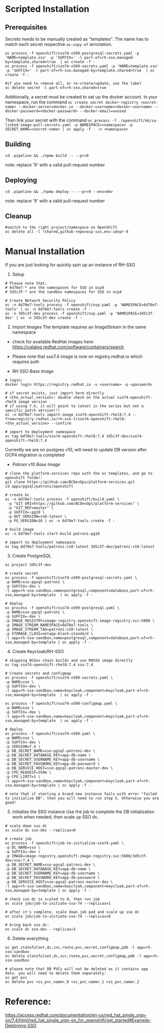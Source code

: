 # Scripted Installation

## Prerequisites
Secrets needs to be manually created as "templates". The name has to match each secret respective `as-copy-of` annotation.
```
oc process -f openshift/sso74-x509-postgresql-secrets.yaml -p 'NAME=template.sso' -p 'SUFFIX=' -l part-of=rh-sso,managed-by=template,shared=true  | oc create -f -
oc process -f openshift/sso74-x509-secrets.yaml -p 'NAME=template.sso' -p 'SUFFIX=' -l part-of=rh-sso,managed-by=template,shared=true  | oc create -f -

#if you need to remove all, or re-create/update, use the label
oc delete secret -l part-of=rh-sso,shared=true

```

Additionally, a secret must be created to set up the docker account. In your namespace, run the command 
    ```oc create secret docker-registry <secret-name> --docker-server=docker.io --docker-username=<docker-username> --docker-password=<docker-password> --docker-email=unused```

Then link your secret with the command
    ```oc process -f ./openshift/k6/sa-linked-image-pull-secrets.yaml -p NAMESPACE=<namespace> -p SECRET_NAME=<secret-name> | oc apply -f - -n <namespace>```

## Building
```
cd .pipeline && ./npmw build -- --pr=9
```
note: replace '9' with a valid pull-request number

## Deploying
```
cd .pipeline && ./npmw deploy -- --pr=9 --env=dev
```
note: replace '9' with a valid pull-request number

## Cleanup
```
#switch to the right project/namespace on OpenShift
oc delete all -l !shared,github-repo=ocp-sso,env-id=pr-9
```

# Manual Installation
If you are just looking for quickly spin up an instance of RH-SSO

1. Setup
```shell
# Please note that:
# 6d70e7-* are the namespaces for SSO in ocp4
# 3d5c3f-* are the sandbox namespaces for SSO in ocp4

# Create Network Security Policy
oc -n 6d70e7-tools process -f openshift/nsp.yaml -p 'NAMESPACE=6d70e7-tools' | oc -n 6d70e7-tools create -f -
oc -n 3d5c3f-dev process -f openshift/nsp.yaml -p 'NAMESPACE=3d5c3f-dev' | oc -n 3d5c3f-dev create -f -
```

2. Import Images
The template requires an ImageStream in the same namespace
- check for available RedHat images here: https://catalog.redhat.com/software/containers/search
- Please note that sso7.4 image is now on registry.redhat.io which requires auth

- *RH SSO Base Image*
```shell
# login:
docker login https://registry.redhat.io -u <username> -p <password>

# if secret exists, just import here directly
# <the_actual_version>: double check on the actual sso74-openshift-rhel8 image version
# if using 7.X, it will point to latest in the series but not a specific patch version!!!
oc -n 6d70e7-tools import-image sso74-openshift-rhel8:7.4 --from=registry.redhat.io/rh-sso-7/sso74-openshift-rhel8:<the_actual_version> --confirm

# import to deployment namespace
oc tag 6d70e7-tools/sso74-openshift-rhel8:7.4 3d5c3f-dev/sso74-openshift-rhel8:7.4
```

Currently we are on postgres v10, will need to update DB version after OCP4 migration is completed

- *Patroni v10 Base Image*
```shell
# clone the platform-services repo with the oc templates, and go to openshift folder:
git clone https://github.com/BCDevOps/platform-services.git
cd apps/pgsql/patroni/openshift

# create bc
oc -n 6d70e7-tools process -f openshift/build.yaml \
 -p "GIT_URI=https://github.com/BCDevOps/platform-services" \
 -p "GIT_REF=master" \
 -p SUFFIX=-pg10 \
 -p OUT_VERSION=v10-latest \
 -p PG_VERSION=10 | oc -n 6d70e7-tools create -f -

# build image
oc -n 6d70e7-tools start-build patroni-pg10

# import to deployment namespace
oc tag 6d70e7-tools/patroni:v10-latest 3d5c3f-dev/patroni:v10-latest
```

3. Create PostgreSQL
```shell
oc project 3d5c3f-dev

# create secret
oc process -f openshift/sso74-x509-postgresql-secrets.yaml \
-p NAME=sso-pgsql-patroni \
-p SUFFIX=-dev \
-l app=rh-sso-sandbox,name=postgresql,component=database,part-of=rh-sso,managed-by=template  | oc apply -f -

# deploy
oc process -f openshift/sso74-x509-postgresql.yaml \
-p NAME=sso-pgsql-patroni \
-p SUFFIX=-dev \
-p IMAGE_REGISTRY=image-registry.openshift-image-registry.svc:5000 \
-p IMAGE_STREAM_NAMESPACE=6d70e7-tools \
-p IMAGE_STREAM_TAG=patroni:v10-latest \
-p STORAGE_CLASS=netapp-block-standard \
-l app=rh-sso-sandbox,name=postgresql,component=database,part-of=rh-sso,managed-by=template | oc apply -f -
```

4. Create Keycloak/RH-SSO
```shell
# skipping BCGov chain builds and use RHSSO image directly
oc tag sso74-openshift-rhel8:7.4 sso:7.4

# Create secrets and configmap
oc process -f openshift/sso74-x509-secrets.yaml \
-p NAME=sso \
-p SUFFIX=-dev \
-l app=rh-sso-sandbox,name=keycloak,component=keycloak,part-of=rh-sso,managed-by=template  | oc apply -f -

oc process -f openshift/sso74-x509-configmap.yaml \
-p NAME=sso \
-p SUFFIX=-dev \
-l app=rh-sso-sandbox,name=keycloak,component=keycloak,part-of=rh-sso,managed-by=template  | oc apply -f -

# deploy
oc process -f openshift/sso74-x509.yaml \
-p NAME=sso \
-p SUFFIX=-dev \
-p VERSION=7.4 \
-p DB_SECRET_NAME=sso-pgsql-patroni-dev \
-p DB_SECRET_DATABASE_KEY=app-db-name \
-p DB_SECRET_USERNAME_KEY=app-db-username \
-p DB_SECRET_PASSWORD_KEY=app-db-password \
-p DB_SERVICE_HOST=sso-pgsql-patroni-master-dev \
-p CPU_REQUEST=250m \
-p CPU_LIMIT=1 \
-l app=rh-sso-sandbox,name=keycloak,component=keycloak,part-of=rh-sso,managed-by=template | oc apply -f -

# note that if starting a brand new instance fails with error "failed to initialize DB", then you will need to run step 5. Otherwise you are good!
```

5. Initialize the SSO instance
Use the job to complete the DB initialization work when needed, then scale up SSO dc.

```shell
# scale down sso dc
oc scale dc sso-dev --replicas=0

# create job
oc process -f openshift/job-to-initialize-sso74.yaml \
-p DC_NAME=sso \
-p SUFFIX=-dev \
-p IMAGE=image-registry.openshift-image-registry.svc:5000/3d5c3f-dev/sso:7.4 \
-p DB_SECRET_NAME=sso-pgsql-patroni-dev \
-p DB_SECRET_DATABASE_KEY=app-db-name \
-p DB_SECRET_USERNAME_KEY=app-db-username \
-p DB_SECRET_PASSWORD_KEY=app-db-password \
-p DB_SERVICE_HOST=sso-pgsql-patroni-master-dev \
-l app=rh-sso-sandbox,name=keycloak,component=keycloak,part-of=rh-sso,managed-by=template | oc apply -f -

# check sso dc is scaled to 0, then run job
oc scale job/job-to-initiate-sso-74 --replicas=1

# after it's complete, scale down job pod and scale up sso dc
oc scale job/job-to-initiate-sso-74 --replicas=0

# bring back sso dc:
oc scale dc sso-dev --replicas=3
```

6. Delete everything
```shell
oc get statefulset,dc,svc,route,pvc,secret,configmap,pdb -l app=rh-sso-sandbox
oc delete statefulset,dc,svc,route,pvc,secret,configmap,pdb -l app=rh-sso-sandbox

# please note that DB PVCs will not be deleted as it contains app data. you will need to delete them separately:
oc get pvc
oc delete pvc <ss_pvc_name>_0 <ss_pvc_name>_1 <ss_pvc_name>_2
```

# Reference:
https://access.redhat.com/documentation/en-us/red_hat_single_sign-on/7.4/html/red_hat_single_sign-on_for_openshift/get_started#Example-Deploying-SSO
